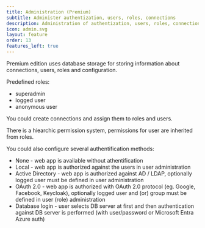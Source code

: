 ```yaml
---
title: Administration (Premium)
subtitle: Administer authentization, users, roles, connections
description: Administration of authentization, users, roles, connections
icon: admin.svg
layout: feature
order: 13
features_left: true
---
```


Premium edition uses database storage for storing information about connections, users, roles and configuration.

Predefined roles:
  - superadmin
  - logged user
  - anonymous user

You could create connections and assign them to roles and users.

There is a hiearchic permission system, permissions for user are inherited from roles.

You could also configure several authentification methods:
  - None - web app is available without athentification
  - Local - web app is authorized against the users in user administration
  - Active Directory - web app is authorized against AD / LDAP, optionally logged user must be defined in user administration
  - OAuth 2.0 - web app is authorized with OAuth 2.0 protocol (eg. Google, Facebook, Keycloak), optionally logged user and (or) group must be defined in user (role) administration  
  - Database login - user selects DB server at first and then authentication against DB server is performed (with user/password or Microsoft Entra Azure auth)
